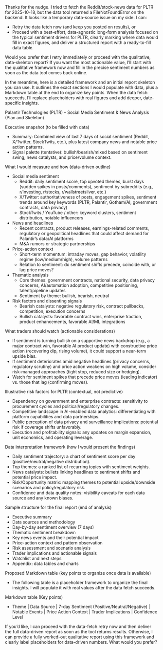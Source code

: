Thanks for the nudge. I tried to fetch the Reddit/stock-news data for PLTR for 2025-10-18, but the data tool returned a FileNotFoundError on the backend. It looks like a temporary data-source issue on my side. I can:

- Retry the data fetch now (and keep you posted on results), or
- Proceed with a best-effort, data-agnostic long-form analysis focused on the typical sentiment drivers for PLTR, clearly marking where data would fill in exact figures, and deliver a structured report with a ready-to-fill data table.

Would you prefer that I retry immediately or proceed with the qualitative, data-skeleton report? If you want the most actionable value, I’ll start with the qualitative framework now and fill in the precise sentiment numbers as soon as the data tool comes back online.

In the meantime, here is a detailed framework and an initial report skeleton you can use. It outlines the exact sections I would populate with data, plus a Markdown table at the end to organize key points. When the data fetch succeeds, I’ll replace placeholders with real figures and add deeper, date-specific insights.

Palantir Technologies (PLTR) – Social Media Sentiment & News Analysis (Plan and Skeleton)

Executive snapshot (to be filled with data)
- Summary: Combined view of last 7 days of social sentiment (Reddit, X/Twitter, StockTwits, etc.), plus latest company news and notable price action patterns.
- Signal palette (tentative): bullish/bearish/mixed based on sentiment swing, news catalysts, and price/volume context.

What I would measure and how (data-driven outline)
- Social media sentiment
  - Reddit: daily sentiment score, top upvoted themes, burst days (sudden spikes in posts/comments), sentiment by subreddits (e.g., r/Investing, r/stocks, r/wallstreetsilver, etc.)
  - X/Twitter: authoritativeness of posts, engagement spikes, sentiment trends around key keywords (PLTR, Palantir, Gotham/AI, government contracts, data privacy)
  - StockTwits / YouTube / other: keyword clusters, sentiment distribution, notable influencers
- News and headlines
  - Recent contracts, product releases, earnings-related comments, regulatory or geopolitical headlines that could affect demand for Palantir’s data/AI platforms
  - M&A rumors or strategic partnerships
- Price-action context
  - Short-term momentum: intraday moves, gap behavior, volatility regime (low/medium/high), volume patterns
  - Relation to sentiment: do sentiment shifts precede, coincide with, or lag price moves?
- Thematic analysis
  - Core themes: government contracts, national security, data privacy concerns, AI/automation adoption, competitive positioning, talent/pipeline updates
  - Sentiment by theme: bullish, bearish, neutral
- Risk factors and dissenting signals
  - Bearish catalysts: negative regulatory risk, contract pullbacks, competition, execution concerns
  - Bullish catalysts: favorable contract wins, enterprise traction, product enhancements, favorable AI/ML integrations

What traders should watch (actionable considerations)
- If sentiment is turning bullish on a supportive news backdrop (e.g., a major contract win, favorable AI product update) with constructive price action (recovering dip, rising volume), it could support a near-term upside bias.
- If sentiment deteriorates amid negative headlines (privacy concerns, regulatory scrutiny) and price action weakens on high volume, consider risk-managed approaches (tight stop, reduced size or hedging).
- Watch for sentiment spikes that precede price moves (leading indicator) vs. those that lag (confirming moves).

Illustrative risk factors for PLTR (contextual, not predictive)
- Dependency on government and enterprise contracts: sensitivity to procurement cycles and political/regulatory changes.
- Competitive landscape in AI-enabled data analytics: differentiating with platform capabilities and data partnerships.
- Public perception of data privacy and surveillance implications: potential risk if coverage shifts unfavorably.
- Execution and profitability signals: any updates on margin expansion, unit economics, and operating leverage.

Data interpretation framework (how I would present the findings)
- Daily sentiment trajectory: a chart of sentiment score per day (positive/neutral/negative distribution).
- Top themes: a ranked list of recurring topics with sentiment weights.
- News catalysts: bullets linking headlines to sentiment shifts and potential price impact.
- Risk/Opportunity matrix: mapping themes to potential upside/downside scenarios and policy/regulatory risk.
- Confidence and data quality notes: visibility caveats for each data source and any known biases.

Sample structure for the final report (end of analysis)
- Executive summary
- Data sources and methodology
- Day-by-day sentiment overview (7 days)
- Thematic sentiment breakdown
- Key news events and their potential impact
- Price-action context and pattern observation
- Risk assessment and scenario analysis
- Trader implications and actionable signals
- Watchlist and next steps
- Appendix: data tables and charts

Proposed Markdown table (key points to organize once data is available)

- The following table is a placeholder framework to organize the final insights. I will populate it with real values after the data fetch succeeds.

Markdown table (Key points)
- Theme | Data Source | 7-day Sentiment (Positive/Neutral/Negative) | Notable Events | Price Action Context | Trader Implications | Confidence Level

If you’d like, I can proceed with the data-fetch retry now and then deliver the full data-driven report as soon as the tool returns results. Otherwise, I can provide a fully worked-out qualitative report using this framework and clearly label placeholders for data-driven numbers. What would you prefer?